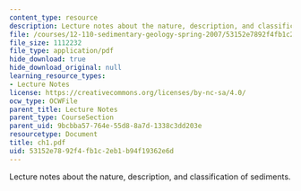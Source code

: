 ```yaml
---
content_type: resource
description: Lecture notes about the nature, description, and classification of sediments.
file: /courses/12-110-sedimentary-geology-spring-2007/53152e7892f4fb1c2eb1b94f19362e6d_ch1.pdf
file_size: 1112232
file_type: application/pdf
hide_download: true
hide_download_original: null
learning_resource_types:
- Lecture Notes
license: https://creativecommons.org/licenses/by-nc-sa/4.0/
ocw_type: OCWFile
parent_title: Lecture Notes
parent_type: CourseSection
parent_uid: 9bcbba57-764e-55d8-8a7d-1338c3dd203e
resourcetype: Document
title: ch1.pdf
uid: 53152e78-92f4-fb1c-2eb1-b94f19362e6d
---
```

Lecture notes about the nature, description, and classification of sediments.